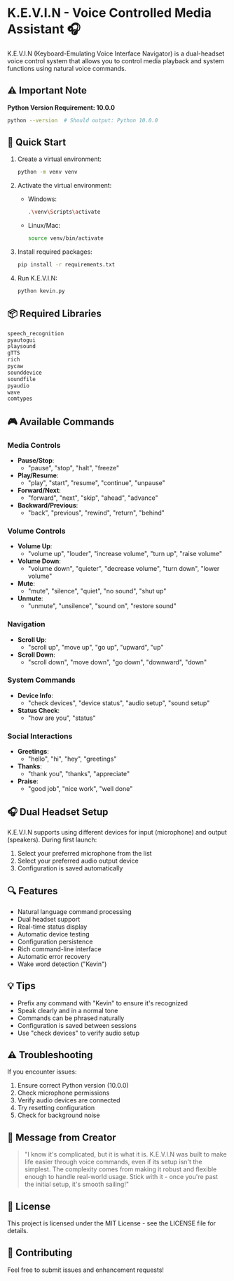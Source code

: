 # K.E.V.I.N - Voice Controlled Media Assistant 🎧

K.E.V.I.N (Keyboard-Emulating Voice Interface Navigator) is a dual-headset voice control system that allows you to control media playback and system functions using natural voice commands.

## ⚠️ Important Note
**Python Version Requirement: 10.0.0**
```bash
python --version  # Should output: Python 10.0.0
```

## 🚀 Quick Start
1. Create a virtual environment:
   ```bash
   python -m venv venv
   ```

2. Activate the virtual environment:
   - Windows:
     ```bash
     .\venv\Scripts\activate
     ```
   - Linux/Mac:
     ```bash
     source venv/bin/activate
     ```

3. Install required packages:
   ```bash
   pip install -r requirements.txt
   ```

4. Run K.E.V.I.N:
   ```bash
   python kevin.py
   ```

## 📦 Required Libraries
```txt
speech_recognition
pyautogui
playsound
gTTS
rich
pycaw
sounddevice
soundfile
pyaudio
wave
comtypes
```

## 🎮 Available Commands

### Media Controls
- **Pause/Stop**: 
  - "pause", "stop", "halt", "freeze"
- **Play/Resume**: 
  - "play", "start", "resume", "continue", "unpause"
- **Forward/Next**: 
  - "forward", "next", "skip", "ahead", "advance"
- **Backward/Previous**: 
  - "back", "previous", "rewind", "return", "behind"

### Volume Controls
- **Volume Up**: 
  - "volume up", "louder", "increase volume", "turn up", "raise volume"
- **Volume Down**: 
  - "volume down", "quieter", "decrease volume", "turn down", "lower volume"
- **Mute**: 
  - "mute", "silence", "quiet", "no sound", "shut up"
- **Unmute**: 
  - "unmute", "unsilence", "sound on", "restore sound"

### Navigation
- **Scroll Up**: 
  - "scroll up", "move up", "go up", "upward", "up"
- **Scroll Down**: 
  - "scroll down", "move down", "go down", "downward", "down"

### System Commands
- **Device Info**: 
  - "check devices", "device status", "audio setup", "sound setup"
- **Status Check**: 
  - "how are you", "status"

### Social Interactions
- **Greetings**: 
  - "hello", "hi", "hey", "greetings"
- **Thanks**: 
  - "thank you", "thanks", "appreciate"
- **Praise**: 
  - "good job", "nice work", "well done"

## 🎧 Dual Headset Setup
K.E.V.I.N supports using different devices for input (microphone) and output (speakers). During first launch:
1. Select your preferred microphone from the list
2. Select your preferred audio output device
3. Configuration is saved automatically

## 🔍 Features
- Natural language command processing
- Dual headset support
- Real-time status display
- Automatic device testing
- Configuration persistence
- Rich command-line interface
- Automatic error recovery
- Wake word detection ("Kevin")

## 💡 Tips
- Prefix any command with "Kevin" to ensure it's recognized
- Speak clearly and in a normal tone
- Commands can be phrased naturally
- Configuration is saved between sessions
- Use "check devices" to verify audio setup

## ⚠️ Troubleshooting
If you encounter issues:
1. Ensure correct Python version (10.0.0)
2. Check microphone permissions
3. Verify audio devices are connected
4. Try resetting configuration
5. Check for background noise

## 🎯 Message from Creator
> "I know it's complicated, but it is what it is. K.E.V.I.N was built to make life easier through voice commands, even if its setup isn't the simplest. The complexity comes from making it robust and flexible enough to handle real-world usage. Stick with it - once you're past the initial setup, it's smooth sailing!"

## 📄 License
This project is licensed under the MIT License - see the LICENSE file for details.

## 🤝 Contributing
Feel free to submit issues and enhancement requests! 